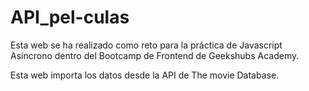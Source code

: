 # API_pel-culas

Esta web se ha realizado como reto para la práctica de Javascript Asíncrono dentro del Bootcamp de Frontend de Geekshubs Academy.

Esta web importa los datos desde la API de The movie Database.
